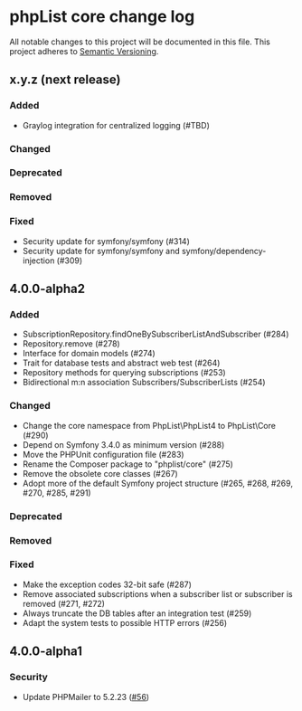 # phpList core change log

All notable changes to this project will be documented in this file.
This project adheres to [Semantic Versioning](https://semver.org/).

## x.y.z (next release)

### Added
- Graylog integration for centralized logging (#TBD)

### Changed

### Deprecated

### Removed

### Fixed
- Security update for symfony/symfony (#314)
- Security update for symfony/symfony and symfony/dependency-injection (#309)

## 4.0.0-alpha2

### Added
- SubscriptionRepository.findOneBySubscriberListAndSubscriber (#284)
- Repository.remove (#278)
- Interface for domain models (#274)
- Trait for database tests and abstract web test (#264)
- Repository methods for querying subscriptions (#253)
- Bidirectional m:n association Subscribers/SubscriberLists (#254)

### Changed
- Change the core namespace from PhpList\PhpList4 to PhpList\Core (#290)
- Depend on Symfony 3.4.0 as minimum version (#288)
- Move the PHPUnit configuration file (#283)
- Rename the Composer package to "phplist/core" (#275)
- Remove the obsolete core classes (#267)
- Adopt more of the default Symfony project structure (#265, #268, #269, #270, #285, #291)

### Deprecated

### Removed

### Fixed
- Make the exception codes 32-bit safe (#287)
- Remove associated subscriptions when a subscriber list or subscriber is removed (#271, #272)
- Always truncate the DB tables after an integration test (#259)
- Adapt the system tests to possible HTTP errors (#256)


## 4.0.0-alpha1

### Security
- Update PHPMailer to 5.2.23
  ([#56](https://github.com/phpList/phplist4-core/pull/55))

